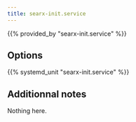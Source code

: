 ```yaml
---
title: searx-init.service
---
```


{{% provided_by "searx-init.service" %}}

## Options

{{% systemd_unit "searx-init.service" %}}

## Additionnal notes

Nothing here.